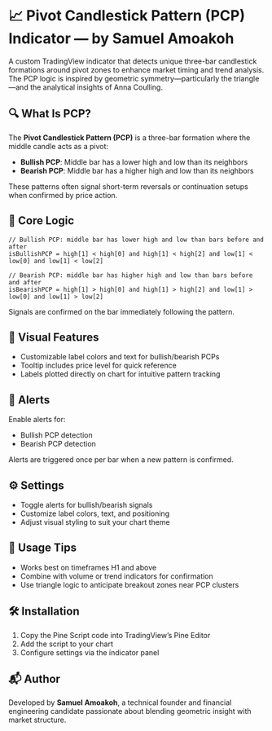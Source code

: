 # 📈 Pivot Candlestick Pattern (PCP) Indicator — by Samuel Amoakoh

A custom TradingView indicator that detects unique three-bar candlestick formations around pivot zones to enhance market timing and trend analysis. The PCP logic is inspired by geometric symmetry—particularly the triangle—and the analytical insights of Anna Coulling.

## 🔍 What Is PCP?

The **Pivot Candlestick Pattern (PCP)** is a three-bar formation where the middle candle acts as a pivot:
- **Bullish PCP**: Middle bar has a lower high and low than its neighbors
- **Bearish PCP**: Middle bar has a higher high and low than its neighbors

These patterns often signal short-term reversals or continuation setups when confirmed by price action.

## 🧠 Core Logic

```pine
// Bullish PCP: middle bar has lower high and low than bars before and after
isBullishPCP = high[1] < high[0] and high[1] < high[2] and low[1] < low[0] and low[1] < low[2]

// Bearish PCP: middle bar has higher high and low than bars before and after
isBearishPCP = high[1] > high[0] and high[1] > high[2] and low[1] > low[0] and low[1] > low[2]
```

Signals are confirmed on the bar immediately following the pattern.

## 🎨 Visual Features

- Customizable label colors and text for bullish/bearish PCPs
- Tooltip includes price level for quick reference
- Labels plotted directly on chart for intuitive pattern tracking

## 🔔 Alerts

Enable alerts for:
- Bullish PCP detection
- Bearish PCP detection

Alerts are triggered once per bar when a new pattern is confirmed.

## ⚙️ Settings

- Toggle alerts for bullish/bearish signals
- Customize label colors, text, and positioning
- Adjust visual styling to suit your chart theme

## 📌 Usage Tips

- Works best on timeframes H1 and above
- Combine with volume or trend indicators for confirmation
- Use triangle logic to anticipate breakout zones near PCP clusters

## 🛠️ Installation

1. Copy the Pine Script code into TradingView’s Pine Editor
2. Add the script to your chart
3. Configure settings via the indicator panel

## 📬 Author

Developed by **Samuel Amoakoh**, a technical founder and financial engineering candidate passionate about blending geometric insight with market structure.
